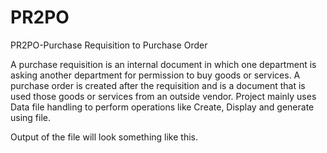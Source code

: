 # PR2PO
PR2PO-Purchase Requisition to Purchase Order

A purchase requisition is an internal document in which one department is asking another department for permission to buy goods or services. A purchase order is created after the requisition and is a document that is used those goods or services from an outside vendor. Project mainly uses Data file handling to perform operations like Create, Display and generate using file.

Output of the file will look something like this.
